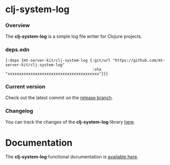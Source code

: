 
# clj-system-log

### Overview

The <strong>clj-system-log</strong> is a simple log file writer for Clojure projects.

### deps.edn

```
{:deps {mt-server-kit/clj-system-log {:git/url "https://github.com/mt-server-kit/clj-system-log"
                                      :sha     "xxxxxxxxxxxxxxxxxxxxxxxxxxxxxxxxxxxxxxxx"}}}
```

### Current version

Check out the latest commit on the [release branch](https://github.com/mt-server-kit/clj-system-log/tree/release).

### Changelog

You can track the changes of the <strong>clj-system-log</strong> library [here](CHANGES.md).

# Documentation

The <strong>clj-system-log</strong> functional documentation is [available here](https://mt-server-kit.github.io/clj-system-log).
